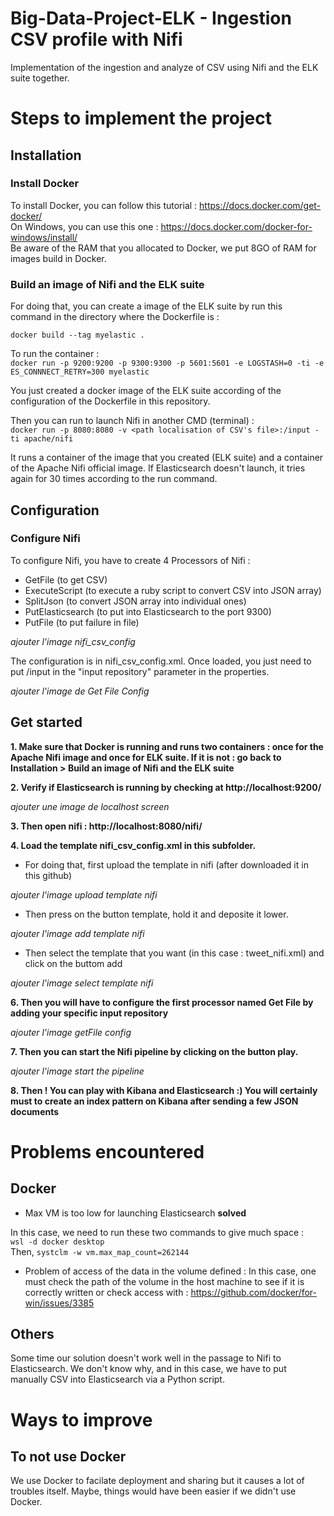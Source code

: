 # Big-Data-Project-ELK - Ingestion CSV profile with Nifi
Implementation of the ingestion and analyze of CSV using Nifi and the ELK suite together. 

# Steps to implement the project 

## Installation 

### Install Docker

To install Docker, you can follow this tutorial :  https://docs.docker.com/get-docker/    
On Windows, you can use this one : https://docs.docker.com/docker-for-windows/install/    
Be aware of the RAM that you allocated to Docker, we put 8GO of RAM for images build in Docker. 

### Build an image of Nifi and the ELK suite

For doing that, you can create a image of the ELK suite by run this command in the directory where the Dockerfile is : 

`docker build --tag myelastic .`   

To run the container :  
`docker run -p 9200:9200 -p 9300:9300 -p 5601:5601 -e LOGSTASH=0 -ti -e ES_CONNNECT_RETRY=300 myelastic`

You just created a docker image of the ELK suite according of the configuration of the Dockerfile in this repository.   

Then you can run to launch Nifi in another CMD (terminal) :  
`docker run -p 8080:8080 -v <path localisation of CSV's file>:/input -ti apache/nifi`    

It runs a container of the image that you created (ELK suite) and a container of the Apache Nifi official image. If Elasticsearch doesn't launch, it tries again for 30 times according to the run command. 

## Configuration

### Configure Nifi

To configure Nifi, you have to create 4 Processors of Nifi :   
- GetFile (to get CSV) 
- ExecuteScript (to execute a ruby script to convert CSV into JSON array)
- SplitJson (to convert JSON array into individual ones)
- PutElasticsearch (to put into Elasticsearch to the port 9300)
- PutFile (to put failure in file)

*ajouter l'image nifi_csv_config*    

The configuration is in nifi_csv_config.xml. Once loaded, you just need to put /input in the "input repository" parameter in the properties.   

*ajouter l'image de Get File Config*    

## Get started 

**1. Make sure that Docker is running and runs two containers : once for the Apache Nifi image and once for ELK suite. If it is not : go back to Installation > Build an image of Nifi and the ELK suite**  

**2. Verify if Elasticsearch is running by checking at http://localhost:9200/**  

*ajouter une image de localhost screen*  
  
**3. Then open nifi : http://localhost:8080/nifi/**   

**4. Load the template nifi_csv_config.xml in this subfolder.**    

- For doing that, first upload the template in nifi (after downloaded it in this github)  

*ajouter l'image upload template nifi*  

- Then press on the button template, hold it and deposite it lower.

*ajouter l'image add template nifi*

- Then select the template that you want (in this case : tweet_nifi.xml) and click on the buttom add

*ajouter l'image select template nifi*

**6. Then you will have to configure the first processor named Get File by adding your specific input repository** 

*ajouter l'image getFile config*  

**7. Then you can start the Nifi pipeline by clicking on the button play.**  

*ajouter l'image start the pipeline*  

**8. Then ! You can play with Kibana and Elasticsearch :) You will certainly must to create an index pattern on Kibana after sending a few JSON documents**


# Problems encountered

## Docker 

- Max VM is too low for launching Elasticsearch **solved**

In this case, we need to run these two commands to give much space :  
 `wsl -d docker desktop`  
 Then, `systclm -w vm.max_map_count=262144`
  
- Problem of access of the data in the volume defined :
In this case, one must check the path of the volume in the host machine to see if it is correctly written or check access with : https://github.com/docker/for-win/issues/3385

## Others

Some time our solution doesn't work well in the passage to Nifi to Elasticsearch. We don't know why, and in this case, we have to put manually CSV into Elasticsearch via a Python script. 

# Ways to improve 

## To not use Docker

We use Docker to facilate deployment and sharing but it causes a lot of troubles itself. Maybe, things would have been easier if we didn't use Docker. 
